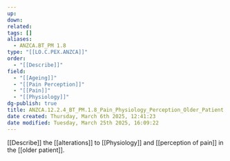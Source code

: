 ```yaml
---
up: 
down: 
related: 
tags: []
aliases:
  - ANZCA.BT_PM 1.8
type: "[[LO.C.PEX.ANZCA]]"
order:
  - "[[Describe]]"
field:
  - "[[Ageing]]"
  - "[[Pain Perception]]"
  - "[[Pain]]"
  - "[[Physiology]]"
dg-publish: true
title: ANZCA.12.2.4_BT_PM.1.8_Pain_Physiology_Perception_Older_Patient
date created: Thursday, March 6th 2025, 12:41:23
date modified: Tuesday, March 25th 2025, 16:09:22
---
```


[[Describe]] the [[alterations]] to [[Physiology]] and [[perception of pain]] in the [[older patient]].
